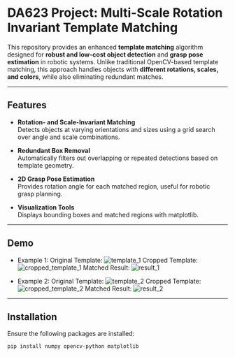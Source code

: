 # DA623 Project: Multi-Scale Rotation Invariant Template Matching

This repository provides an enhanced **template matching** algorithm designed for **robust and low-cost object detection** and **grasp pose estimation** in robotic systems. Unlike traditional OpenCV-based template matching, this approach handles objects with **different rotations, scales, and colors**, while also eliminating redundant matches.

---

## Features

- **Rotation- and Scale-Invariant Matching**  
  Detects objects at varying orientations and sizes using a grid search over angle and scale combinations.

- **Redundant Box Removal**  
  Automatically filters out overlapping or repeated detections based on template geometry.

- **2D Grasp Pose Estimation**  
  Provides rotation angle for each matched region, useful for robotic grasp planning.

- **Visualization Tools**  
  Displays bounding boxes and matched regions with matplotlib.

---

## Demo

- Example 1:
  Original Template: ![template_1](https://github.com/user-attachments/assets/b7f939e0-b7e7-4c27-b3ce-4b5880895fda)
  Cropped Template: ![cropped_template_1](https://github.com/user-attachments/assets/373d0c0e-134f-4d5e-9301-7e3d20eeb8d7)
  Matched Result: ![result_1](https://github.com/user-attachments/assets/d3c071c5-e4cb-4d62-bbd5-7cdd799e3b31)

- Example 2:
  Original Template: ![template_2](https://github.com/user-attachments/assets/090b87f7-b53e-4211-b40a-df889ffdc4d7)
  Cropped Template: ![cropped_template_2](https://github.com/user-attachments/assets/2d4cf4c9-9204-43ce-94e5-d84ff121f1d2)
  Matched Result: ![result_2](https://github.com/user-attachments/assets/a58db328-616b-40b2-be41-18c460020e38)


---

## Installation

Ensure the following packages are installed:

```bash
pip install numpy opencv-python matplotlib
